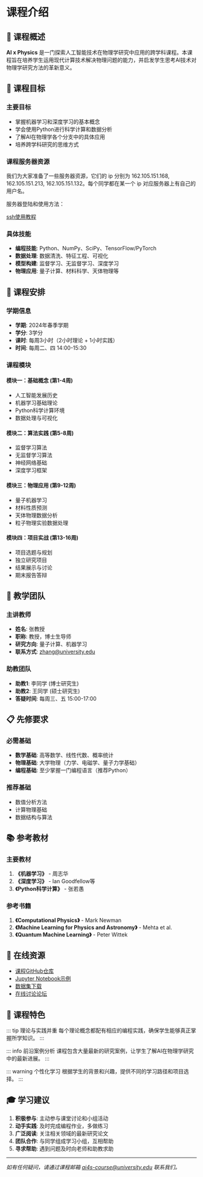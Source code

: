 # 课程介绍

## 📖 课程概述

**AI x Physics** 是一门探索人工智能技术在物理学研究中应用的跨学科课程。本课程旨在培养学生运用现代计算技术解决物理问题的能力，并启发学生思考AI技术对物理学研究方法的革新意义。

## 🎯 课程目标

### 主要目标
- 掌握机器学习和深度学习的基本概念
- 学会使用Python进行科学计算和数据分析
- 了解AI在物理学各个分支中的具体应用
- 培养跨学科研究的思维方式

### 课程服务器资源

我们为大家准备了一些服务器资源，它们的 ip 分别为 162.105.151.168, 162.105.151.213, 162.105.151.132。每个同学都在某一个 ip 对应服务器上有自己的用户名。

服务器登陆和使用方法：

[ssh使用教程](/tutorial/index)

### 具体技能
- **编程技能**: Python、NumPy、SciPy、TensorFlow/PyTorch
- **数据处理**: 数据清洗、特征工程、可视化
- **模型构建**: 监督学习、无监督学习、深度学习
- **物理应用**: 量子计算、材料科学、天体物理等

## 📅 课程安排

### 学期信息
- **学期**: 2024年春季学期
- **学分**: 3学分
- **课时**: 每周3小时（2小时理论 + 1小时实践）
- **时间**: 每周二、四 14:00-15:30

### 课程模块

#### 模块一：基础概念 (第1-4周)
- 人工智能发展历史
- 机器学习基础理论
- Python科学计算环境
- 数据处理与可视化

#### 模块二：算法实践 (第5-8周)
- 监督学习算法
- 无监督学习算法
- 神经网络基础
- 深度学习框架

#### 模块三：物理应用 (第9-12周)
- 量子机器学习
- 材料性质预测
- 天体物理数据分析
- 粒子物理实验数据处理

#### 模块四：项目实战 (第13-16周)
- 项目选题与规划
- 独立研究项目
- 结果展示与讨论
- 期末报告答辩

## 👥 教学团队

### 主讲教师
- **姓名**: 张教授
- **职称**: 教授，博士生导师
- **研究方向**: 量子计算、机器学习
- **联系方式**: zhang@university.edu

### 助教团队
- **助教1**: 李同学 (博士研究生)
- **助教2**: 王同学 (硕士研究生)
- **答疑时间**: 每周三、五 15:00-17:00

## 📋 先修要求

### 必需基础
- **数学基础**: 高等数学、线性代数、概率统计
- **物理基础**: 大学物理（力学、电磁学、量子力学基础）
- **编程基础**: 至少掌握一门编程语言（推荐Python）

### 推荐基础
- 数值分析方法
- 计算物理基础
- 数据结构与算法

## 📚 参考教材

### 主要教材
1. **《机器学习》** - 周志华
2. **《深度学习》** - Ian Goodfellow等
3. **《Python科学计算》** - 张若愚

### 参考书籍
1. **《Computational Physics》** - Mark Newman
2. **《Machine Learning for Physics and Astronomy》** - Mehta et al.
3. **《Quantum Machine Learning》** - Peter Wittek

## 🔗 在线资源

- [课程GitHub仓库](https://github.com/university/ai4s-course)
- [Jupyter Notebook示例](https://github.com/university/ai4s-notebooks)
- [数据集下载](https://university.edu/ai4s/datasets)
- [在线讨论论坛](https://forum.university.edu/ai4s)

## 📝 课程特色

::: tip 理论与实践并重
每个理论概念都配有相应的编程实践，确保学生能够真正掌握所学知识。
:::

::: info 前沿案例分析
课程包含大量最新的研究案例，让学生了解AI在物理学研究中的最新进展。
:::

::: warning 个性化学习
根据学生的背景和兴趣，提供不同的学习路径和项目选择。
:::

## 🎓 学习建议

1. **积极参与**: 主动参与课堂讨论和小组活动
2. **动手实践**: 及时完成编程作业，多做练习
3. **广泛阅读**: 关注相关领域的最新研究论文
4. **团队合作**: 与同学组成学习小组，互相帮助
5. **寻求帮助**: 遇到问题及时向老师和助教求助

---

*如有任何疑问，请通过课程邮箱 ai4s-course@university.edu 联系我们。*
